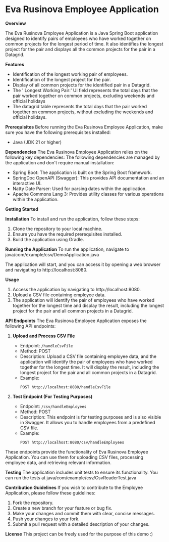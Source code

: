 Eva Rusinova Employee Application
================================

**Overview**

The Eva Rusinova Employee Application is a Java Spring Boot application designed to identify pairs of employees who have worked together on common projects for the longest period of time. It also identifies the longest project for the pair and displays all the common projects for the pair in a Datagrid.

**Features**
- Identification of the longest working pair of employees.
- Identification of the longest project for the pair.
- Display of all common projects for the identified pair in a Datagrid.
- The ' Longest Working Pair:' UI field represents the total days that the pair worked together on common projects, excluding weekends and official holidays
- The datagrid table represents the total days that the pair worked together on common projects, without excluding the weekends and official holidays.

**Prerequisites**
Before running the Eva Rusinova Employee Application, make sure you have the following prerequisites installed:
- Java (JDK 21 or higher)



**Dependencies**
The Eva Rusinova Employee Application relies on the following key dependencies:
The following dependencies are managed by the application and don't require manual installation:

- Spring Boot: The application is built on the Spring Boot framework.
- SpringDoc OpenAPI (Swagger): This provides API documentation and an interactive UI.
- Natty Date Parser: Used for parsing dates within the application.
- Apache Commons Lang 3: Provides utility classes for various operations within the application.

**Getting Started**

**Installation**
To install and run the application, follow these steps:
1. Clone the repository to your local machine.
2. Ensure you have the required prerequisites installed.
3. Build the application using Gradle.

**Running the Application**
To run the application, navigate to java/com/example/csv/DemoApplication.java


The application will start, and you can access it by opening a web browser and navigating to http://localhost:8080.

**Usage**
1. Access the application by navigating to http://localhost:8080.
2. Upload a CSV file containing employee data.
3. The application will identify the pair of employees who have worked together for the longest time and display the result, including the longest project for the pair and all common projects in a Datagrid.
   
**API Endpoints**
   The Eva Rusinova Employee Application exposes the following API endpoints:

1. **Upload and Process CSV File**
    - Endpoint: `/handleCsvFile`
    - Method: POST
    - Description: Upload a CSV file containing employee data, and the application will identify the pair of employees who have worked together for the longest time. It will display the result, including the longest project for the pair and all common projects in a Datagrid.
    - Example:
      ```http
      POST http://localhost:8080/handleCsvFile
      ```

2. **Test Endpoint (For Testing Purposes)**
    - Endpoint: `/csv/handleEmployees`
    - Method: POST
    - Description: This endpoint is for testing purposes and is also visible in Swagger. It allows you to handle employees from a predefined CSV file.
    - Example:
      ```http
      POST http://localhost:8080/csv/handleEmployees
      ```

These endpoints provide the functionality of Eva Rusinova Employee Application. You can use them for uploading CSV files, processing employee data, and retrieving relevant information.

**Testing**
The application includes unit tests to ensure its functionality. You can run the tests at java/com/example/csv/CsvReaderTest.java


**Contribution Guidelines**
If you wish to contribute to the Employee Application, please follow these guidelines:

1. Fork the repository.
2. Create a new branch for your feature or bug fix.
3. Make your changes and commit them with clear, concise messages.
4. Push your changes to your fork.
5. Submit a pull request with a detailed description of your changes.

**License**
This project can be freely used for the purpose of this demo :) 
